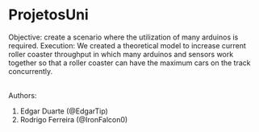 # ProjetosUni

Objective: create a scenario where the utilization of many arduinos is required.
Execution: We created a theoretical model to increase current roller coaster throughput in which many arduinos and sensors work together so that a roller coaster can have the maximum cars on the track concurrently.

<br>
Authors:
<br>
<ol>
  <li> Edgar Duarte (@EdgarTip) </li>
  <li> Rodrigo Ferreira (@IronFalcon0) </li>
</ol>
